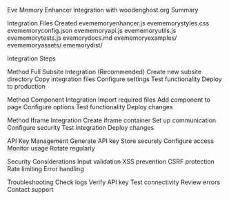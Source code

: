 Eve Memory Enhancer Integration with woodenghost.org Summary

Integration Files Created
evememoryenhancer.js
evememorystyles.css
evememoryconfig.json
evememoryapi.js
evememoryutils.js
evememorytests.js
evemorydocs.md
evememoryexamples/
evememoryassets/
ememorydist/

Integration Steps

Method Full Subsite Integration (Recommended)
Create new subsite directory
Copy integration files
Configure settings
Test functionality
Deploy to production

Method Component Integration
Import required files
Add component to page
Configure options
Test functionality
Deploy changes

Method Iframe Integration
Create iframe container
Set up communication
Configure security
Test integration
Deploy changes

API Key Management
Generate API key
Store securely
Configure access
Monitor usage
Rotate regularly

Security Considerations
Input validation
XSS prevention
CSRF protection
Rate limiting
Error handling

Troubleshooting
Check logs
Verify API key
Test connectivity
Review errors
Contact support 